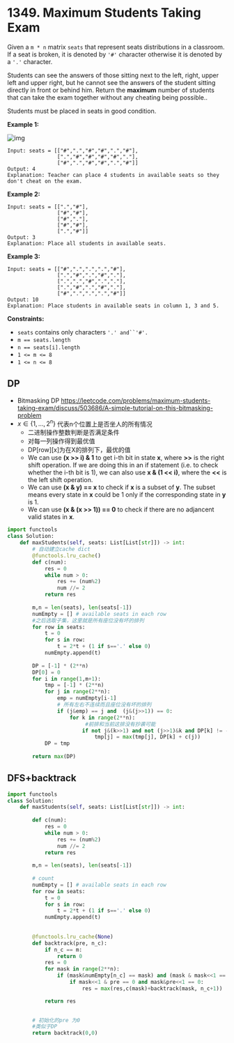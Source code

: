 # 1349. Maximum Students Taking Exam

Given a `m * n` matrix `seats` that represent seats distributions in a classroom. If a seat is broken, it is denoted by `'#'` character otherwise it is denoted by a `'.'` character.

Students can see the answers of those sitting next to the left, right, upper left and upper right, but he cannot see the answers of the student sitting directly in front or behind him. Return the **maximum** number of students that can take the exam together without any cheating being possible..

Students must be placed in seats in good condition.

 

**Example 1:**

![img](https://assets.leetcode.com/uploads/2020/01/29/image.png)

```
Input: seats = [["#",".","#","#",".","#"],
                [".","#","#","#","#","."],
                ["#",".","#","#",".","#"]]
Output: 4
Explanation: Teacher can place 4 students in available seats so they don't cheat on the exam. 
```

**Example 2:**

```
Input: seats = [[".","#"],
                ["#","#"],
                ["#","."],
                ["#","#"],
                [".","#"]]
Output: 3
Explanation: Place all students in available seats. 
```

**Example 3:**

```
Input: seats = [["#",".",".",".","#"],
                [".","#",".","#","."],
                [".",".","#",".","."],
                [".","#",".","#","."],
                ["#",".",".",".","#"]]
Output: 10
Explanation: Place students in available seats in column 1, 3 and 5.
```

 

**Constraints:**

* `seats` contains only characters `'.' and``'#'.`
* `m == seats.length`
* `n == seats[i].length`
* `1 <= m <= 8`
* `1 <= n <= 8`





## DP

* Bitmasking DP  https://leetcode.com/problems/maximum-students-taking-exam/discuss/503686/A-simple-tutorial-on-this-bitmasking-problem
* $x \in \{1,...,2^n\}$ 代表n个位置上是否坐人的所有情况
  * 二进制操作整数判断是否满足条件
  * 对每一列操作得到最优值
  * DP\[row\]\[x\]为在X的排列下，最优的值
  * We can use **(x >> i) & 1** to get i-th bit in state **x**, where **>>** is the right shift operation. If we are doing this in an if statement (i.e. to check whether the i-th bit is 1), we can also use **x & (1 << i)**, where the **<<** is the left shift operation.
  * We can use **(x & y) == x** to check if **x** is a subset of **y**. The subset means every state in **x** could be 1 only if the corresponding state in **y** is 1.
  * We can use **(x & (x >> 1)) == 0** to check if there are no adjancent valid states in **x**.



```python
import functools
class Solution:
    def maxStudents(self, seats: List[List[str]]) -> int:
        # 自动建立cache dict
        @functools.lru_cache()
        def c(num):
            res = 0
            while num > 0:
                res += (num%2)
                num //= 2
            return res
        
        m,n = len(seats), len(seats[-1])
        numEmpty = [] # available seats in each row
        #之后选取子集，这里就是所有座位没有坏的排列
        for row in seats:
            t = 0
            for s in row:
                t = 2*t + (1 if s=='.' else 0)
            numEmpty.append(t)
        
        DP = [-1] * (2**n)
        DP[0] = 0
        for i in range(1,m+1):
            tmp = [-1] * (2**n)
            for j in range(2**n):
                emp = numEmpty[i-1]
                # 所有左右不连续而且座位没有坏的排列
                if (j&emp) == j and  (j&(j>>1)) == 0:
                    for k in range(2**n):
                         #前排和当前这排没有抄袭可能
                        if not j&(k>>1) and not (j>>1)&k and DP[k] != -1:
                            tmp[j] = max(tmp[j], DP[k] + c(j))
            DP = tmp
        
        return max(DP)
```



## DFS+backtrack



```python
import functools
class Solution:
    def maxStudents(self, seats: List[List[str]]) -> int:
        
        def c(num):
            res = 0
            while num > 0:
                res += (num%2)
                num //= 2
            return res
        
        m,n = len(seats), len(seats[-1])
        
        # count 
        numEmpty = [] # available seats in each row
        for row in seats:
            t = 0
            for s in row:
                t = 2*t + (1 if s=='.' else 0)
            numEmpty.append(t)
        
        
        @functools.lru_cache(None)
        def backtrack(pre, n_c):
            if n_c == m:
                return 0
            res = 0
            for mask in range(2**n):
                if (mask&numEmpty[n_c] == mask) and (mask & mask<<1 == 0):
                    if mask<<1 & pre == 0 and mask&pre<<1 == 0:
                        res = max(res,c(mask)+backtrack(mask, n_c+1))

            return res
        

        # 初始化的pre 为0
        #类似于DP
        return backtrack(0,0)
```

